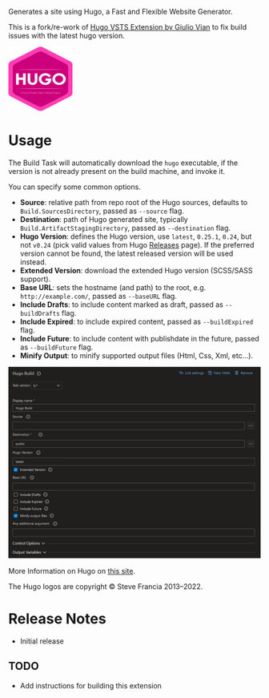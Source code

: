 Generates a site using Hugo, a Fast and Flexible Website Generator.

This is a fork/re-work of [Hugo VSTS Extension by Giulio Vian](https://github.com/giuliov/hugo-vsts-extension) to fix build issues with the latest hugo version.

[![Hugo logo here](images/hugo-128x128.png)](https://gohugo.io/)

# Usage

The Build Task will automatically download the `hugo` executable, if the version is not already present on the build machine, and invoke it.

You can specify some common options.

- **Source**: relative path from repo root of the Hugo sources, defaults to `Build.SourcesDirectory`, passed as `--source` flag.
- **Destination**: path of Hugo generated site, typically `Build.ArtifactStagingDirectory`, passed as `--destination` flag.
- **Hugo Version**: defines the Hugo version, use `latest`, `0.25.1`, `0.24`, but not `v0.24` (pick valid values from Hugo [Releases](https://github.com/gohugoio/hugo/releases) page). If the preferred version cannot be found, the latest released version will be used instead.
- **Extended Version**: download the extended Hugo version (SCSS/SASS support).
- **Base URL**: sets the hostname (and path) to the root, e.g. `http://example.com/`, passed as `--baseURL` flag.
- **Include Drafts**: to include content marked as draft, passed as `--buildDrafts` flag.
- **Include Expired**: to include expired content, passed as `--buildExpired` flag.
- **Include Future**: to include content with publishdate in the future, passed as `--buildFuture` flag.
- **Minify Output**: to minify supported output files (Html, Css, Xml, etc...).

![Build Task Arguments screenshot here](images/vsts-task-config-ui.png)

More Information on Hugo on [this site](https://gohugo.io/).

The Hugo logos are copyright © Steve Francia 2013–2022.

# Release Notes

- Initial release


## TODO

- Add instructions for building this extension